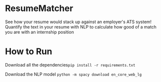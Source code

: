 # ResumeMatcher
See how your resume would stack up against an employer's ATS system! Quantify the text in your resume with NLP to calculate how good of a match you are with an internship position

# How to Run

Download all the dependencies`pip install -r requirements.txt`

Download the NLP model `python -m spacy download en_core_web_lg`  
